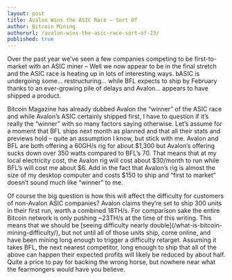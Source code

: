 ```yaml
---
layout: post
title: Avalon Wins the ASIC Race – Sort Of
author: Bitcoin Mining
authorurl: /avalon-wins-the-asic-race-sort-of-23/
published: true
---
```


Over the past year we’ve seen a few companies competing to be first-to-market with an ASIC miner – Well we now appear to be in the final stretch and the ASIC race is heating up in lots of interesting ways. bASIC is undergoing some… restructuring… while BFL expects to ship by February thanks to an ever-growing pile of delays and Avalon… appears to have shipped a product.
<p>
Bitcoin Magazine has already dubbed Avalon the “winner” of the ASIC race and while Avalon’s ASIC certainly shipped first, I have to question if it’s really the “winner” with so many factors saying otherwise. Let’s assume for a moment that BFL ships next month as planned and that all their stats and previews hold – quite an assumption I know, but stick with me. Avalon and BFL are both offering a 60GH/s rig for about $1,300 but Avalon’s offering sucks down over 350 watts compared to BFL’s 70. That means that at my local electricity cost, the Avalon rig will cost about $30/month to run while BFL’s will cost me about $6. Add in the fact that Avalon’s rig is almost the size of my desktop computer and costs $150 to ship and “first to market” doesn’t sound much like “winner” to me.
<p>
Of course the big question is how this will affect the difficulty for customers of non-Avalon ASIC companies? Avalon claims they’re set to ship 300 units in their first run, worth a combined 18TH/s. For comparison sake the entire Bitcoin network is only pushing ~23TH/s at the time of this writing. This means that we should be [seeing difficulty nearly double](/what-is-bitcoin-mining-difficulty/), but not until all of those units ship, come online, and have been mining long enough to trigger a difficulty retarget. Assuming it takes BFL, the next nearest competitor, long enough to ship that all of the above can happen their expected profits will likely be reduced by about half. Quite a price to pay for backing the wrong horse, but nowhere near what the fearmongers would have you believe.